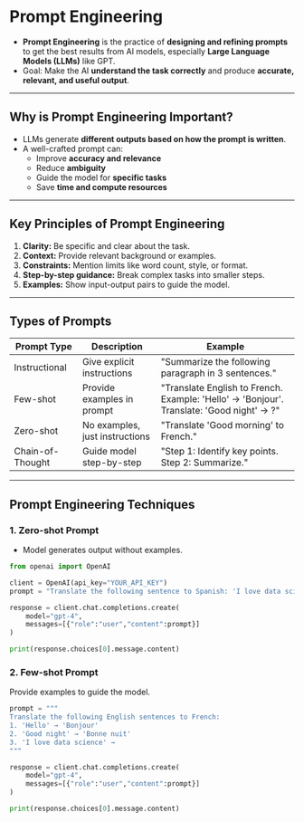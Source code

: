 # Prompt Engineering

- **Prompt Engineering** is the practice of **designing and refining prompts** to get the best results from AI models, especially **Large Language Models (LLMs)** like GPT.  
- Goal: Make the AI **understand the task correctly** and produce **accurate, relevant, and useful output**.  

---

## Why is Prompt Engineering Important?

- LLMs generate **different outputs based on how the prompt is written**.  
- A well-crafted prompt can:
  - Improve **accuracy and relevance**
  - Reduce **ambiguity**
  - Guide the model for **specific tasks**
  - Save **time and compute resources**

---

## Key Principles of Prompt Engineering

1. **Clarity:** Be specific and clear about the task.  
2. **Context:** Provide relevant background or examples.  
3. **Constraints:** Mention limits like word count, style, or format.  
4. **Step-by-step guidance:** Break complex tasks into smaller steps.  
5. **Examples:** Show input-output pairs to guide the model.  

---

## Types of Prompts

| Prompt Type | Description | Example |
|------------|------------|---------|
| Instructional | Give explicit instructions | "Summarize the following paragraph in 3 sentences." |
| Few-shot | Provide examples in prompt | "Translate English to French. Example: 'Hello' → 'Bonjour'. Translate: 'Good night' → ?" |
| Zero-shot | No examples, just instructions | "Translate 'Good morning' to French." |
| Chain-of-Thought | Guide model step-by-step | "Step 1: Identify key points. Step 2: Summarize." |

---

## Prompt Engineering Techniques

### 1. Zero-shot Prompt
- Model generates output without examples.

```python
from openai import OpenAI

client = OpenAI(api_key="YOUR_API_KEY")
prompt = "Translate the following sentence to Spanish: 'I love data science.'"

response = client.chat.completions.create(
    model="gpt-4",
    messages=[{"role":"user","content":prompt}]
)

print(response.choices[0].message.content)
```

### 2. Few-shot Prompt

Provide examples to guide the model.

```python
prompt = """
Translate the following English sentences to French:
1. 'Hello' → 'Bonjour'
2. 'Good night' → 'Bonne nuit'
3. 'I love data science' →
"""

response = client.chat.completions.create(
    model="gpt-4",
    messages=[{"role":"user","content":prompt}]
)

print(response.choices[0].message.content)
```
